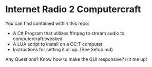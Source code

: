 # Internet Radio 2 Computercraft

You can find contained within this repo:

 - A C# Program that utilizes ffmpeg to stream audio to computercraft:tweaked
 - A LUA script to install on a CC:T computer 
 - Instructions for setting it all up. (See Setup.md)

Any Questions? Know how to make the GUI responsive? Hit me up!
